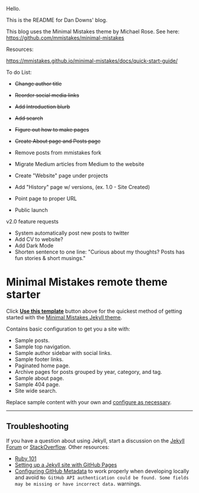 Hello. 

This is the README for Dan Downs' blog.

This blog uses the Minimal Mistakes theme by Michael Rose. See here: https://github.com/mmistakes/minimal-mistakes


Resources: 

https://mmistakes.github.io/minimal-mistakes/docs/quick-start-guide/


To do List:

- <s> Change author title </s>
- <s> Reorder social media links </s>
- <s> Add Introduction blurb </s>
- <s> Add search</s>
- <s> Figure out how to make pages</s>
- <s> Create About page and Posts page</s>

- Remove posts from mmistakes fork
- Migrate Medium articles from Medium to the website
- Create "Website" page under projects
- Add "History" page w/ versions, (ex. 1.0 - Site Created)
- Point page to proper URL
- Public launch

v2.0 feature requests
- System automatically post new posts to twitter
- Add CV to website?
- Add Dark Mode
- Shorten sentence to one line: "Curious about my thoughts? Posts has fun stories & short musings."






# Minimal Mistakes remote theme starter

Click [**Use this template**](https://github.com/mmistakes/mm-github-pages-starter/generate) button above for the quickest method of getting started with the [Minimal Mistakes Jekyll theme](https://github.com/mmistakes/minimal-mistakes).

Contains basic configuration to get you a site with:

- Sample posts.
- Sample top navigation.
- Sample author sidebar with social links.
- Sample footer links.
- Paginated home page.
- Archive pages for posts grouped by year, category, and tag.
- Sample about page.
- Sample 404 page.
- Site wide search.

Replace sample content with your own and [configure as necessary](https://mmistakes.github.io/minimal-mistakes/docs/configuration/).

---

## Troubleshooting

If you have a question about using Jekyll, start a discussion on the [Jekyll Forum](https://talk.jekyllrb.com/) or [StackOverflow](https://stackoverflow.com/questions/tagged/jekyll). Other resources:

- [Ruby 101](https://jekyllrb.com/docs/ruby-101/)
- [Setting up a Jekyll site with GitHub Pages](https://jekyllrb.com/docs/github-pages/)
- [Configuring GitHub Metadata](https://github.com/jekyll/github-metadata/blob/master/docs/configuration.md#configuration) to work properly when developing locally and avoid `No GitHub API authentication could be found. Some fields may be missing or have incorrect data.` warnings.
